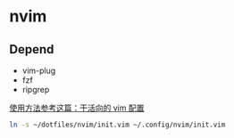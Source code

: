 # nvim

## Depend

* vim-plug
* fzf
* ripgrep

[使用方法参考这篇：干活向的 vim 配置](https://a-wing.top/vim/2021/03/21/work_vim_config.html)

```bash
ln -s ~/dotfiles/nvim/init.vim ~/.config/nvim/init.vim
```
